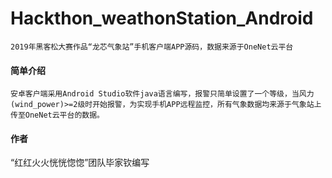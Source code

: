 # Hackthon_weathonStation_Android

    2019年黑客松大赛作品“龙芯气象站”手机客户端APP源码，数据来源于OneNet云平台

#### 简单介绍

    安卓客户端采用Android Studio软件java语言编写，报警只简单设置了一个等级，当风力(wind_power)>=2级时开始报警，为实现手机APP远程监控，所有气象数据均来源于气象站上传至OneNet云平台的数据。

#### 作者

 “红红火火恍恍惚惚”团队毕家钦编写
